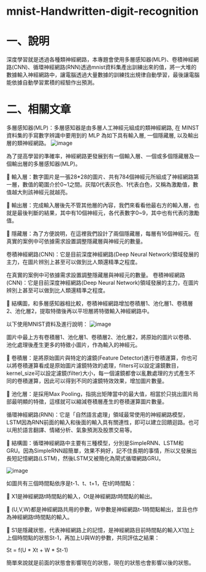 # mnist-Handwritten-digit-recognition
# 一、說明
深度學習就是透過各種類神經網路，本專題會使用多層感知器(MLP)、卷積神經網路(CNN)、循環神經網路(RNN)透過mnist資料集產出訓練出來的值，將一大堆的數據輸入神經網路中，讓電腦透過大量數據的訓練找出規律自動學習，最後讓電腦能依據自動學習累積的經驗作出預測。

# 二、相關文章
多層感知器(MLP)：多層感知器是由多層人工神經元組成的類神經網路, 在 MINST 資料集的手寫數字辨識中要用到的 MLP 為如下具有輸入層, 一個隱藏層, 以及輸出層的類神經網路。
![image](https://github.com/LonelyCaesar/mnist-Handwritten-digit-recognition/assets/101235367/e6df9c0a-662d-4f9b-8b25-0c586c6fdbf9)

為了提高學習的準確率，神經網路更發展到有一個輸入層、一個或多個隱藏層及一個輸出層的多層感知器(MLP)。

	輸入層：數字圖片是一張28*28的圖片、共有784個神經元所組成了神經網路第一層，數值的範圍介於0~1之間。灰階0代表灰色、1代表白色，又稱為激勵值，數值越大則該神經元就越亮。

	輸出層：完成輸入層後先不管其他層的內容，我們來看看他最右方的輸入層，也就是最後判斷的結果，其中有10個神經元，各代表數字0~9，其中也有代表的激勵值。

	隱藏層：為了方便說明，在這裡我們設計了兩個隱藏層，每層有16個神經元。在真實的案例中可依據需求設置調整隱藏層與神經元的數量。

卷積神經網路(CNN)：它是目前深度神經網路(Deep Neural Network)領域發展的主力，在圖片辨別上甚至可以做到比人類還精準之程度。

在真實的案例中可依據需求設置調整隱藏層與神經元的數量。
卷積神經網路(CNN)：它是目前深度神經網路(Deep Neural Network)領域發展的主力，在圖片辨別上甚至可以做到比人類還精準之程度。

	結構圖，和多層感知器相比較，卷積神經網路增加卷積層1、池化層1、卷積層2、池化層2，提取特徵後再以平坦層將特徵輸入神經網路中。

以下使用MNIST資料及進行說明：
![image](https://github.com/LonelyCaesar/mnist-Handwritten-digit-recognition/assets/101235367/9151b959-8b5f-4529-8556-82c3a626c468)

圖片中最上方有卷積層1、池化層1、卷積層2、池化層2，將原始的圖片以卷積、池化處理後產生更多的特徵小圖片，作為輸入的神經元。

	卷積層：是將原始圖片與特定的濾鏡(Feature Detector)進行卷積運算，你也可以將卷積運算看成是原始圖片濾鏡特效的處理，filters可以設定濾鏡數目，kernel_size可以設定濾鏡(filter)大小，每一個濾鏡都會以亂數處理的方式產生不同的卷積運算，因此可以得到不同的濾鏡特效效果，增加圖片數量。

	池化層：是採用Max Pooling，指挑出矩陣當中的最大值，相當於只挑出圖片局部最明顯的特徵，這樣就可以縮減卷積層產生的卷積運算圖片數量。

循環神經網路(RNN)：它是「自然語言處理」領域最常使用的神經網路模型，LSTM因為RNN前面的輸入和後面的輸入具有關連性，即可以建立回饋迴路。也可以用於語言翻譯、情緒分析、氣象預測及股票交易等。

	結構圖：循環神經網路中主要有三種模型，分別是SimpleRNN、LSTM和GRU。因為SimpleRNN超簡單，效果不夠好，記不住長期的事情，所以又發展出長短記憶網路(LSTM)，然後LSTM又被簡化為閘式循環網路GRU。

![image](https://github.com/LonelyCaesar/mnist-Handwritten-digit-recognition/assets/101235367/759762d1-f3d3-4a9e-8fb0-e9b7f484aad1)

如圖共有三個時間點依序是t-1、t、t+1，在t的時間點：

	X1是神經網路t時間點的輸入，Ot是神經網路t時間點的輸出。

	(U,V,W)都是神經網路共用的參數，W參數是神經網路t-1時間點輸出，並且也作為神經網路t時間點的輸入。

	S1是隱藏狀態，代表神經網路上的記憶，是神經網路目前時間點的輸入X1加上上個時間點的狀態St-1，再加上U與W的參數，共同評估之結果：

St = f(U * Xt + W * St-1)

簡單來說就是前面的狀態會影響現在的狀態，現在的狀態也會影響以後的狀態。

